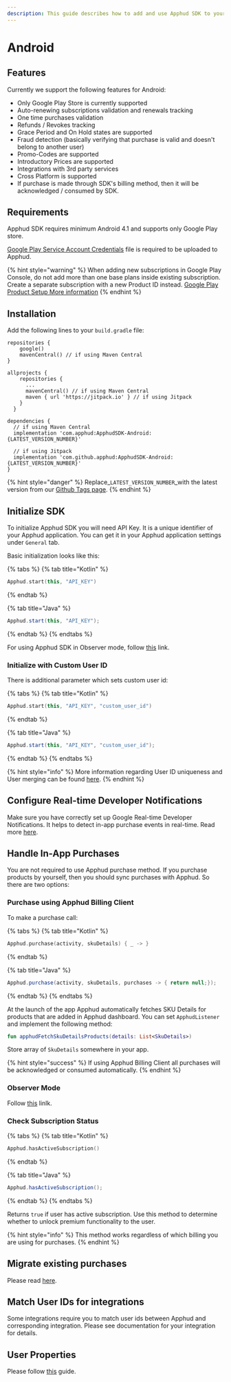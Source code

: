```yaml
---
description: This guide describes how to add and use Apphud SDK to your Android app.
---
```


# Android

## Features

Currently we support the following features for Android:

* Only Google Play Store is currently supported
* Auto-renewing subscriptions validation and renewals tracking
* One time purchases validation
* Refunds / Revokes tracking
* Grace Period and On Hold states are supported
* Fraud detection (basically verifying that purchase is valid and doesn't belong to another user)
* Promo-Codes are supported
* Introductory Prices are supported
* Integrations with 3rd party services
* Cross Platform is supported
* If purchase is made through SDK's billing method, then it will be acknowledged / consumed by SDK.

## Requirements

Apphud SDK requires minimum Android 4.1 and supports only Google Play store.

[Google Play Service Account Credentials](../creating-app.md#google-play-service-credentials) file is required to be uploaded to Apphud.

{% hint style="warning" %}
When adding new subscriptions in Google Play Console, do not add more than one base plans inside existing subscription. Create a separate subscription with a new Product ID instead. [Google Play Product Setup More information](../product-hub/google-play-subscriptions-setup.md)
{% endhint %}

## Installation

Add the following lines to your `build.gradle` file:

```
repositories {
    google()
    mavenCentral() // if using Maven Central
}

allprojects {
    repositories {
      ...
      mavenCentral() // if using Maven Central
      maven { url 'https://jitpack.io' } // if using Jitpack
    }
  }
```

```
dependencies {
  // if using Maven Central
  implementation 'com.apphud:ApphudSDK-Android:{LATEST_VERSION_NUMBER}'

  // if using Jitpack
  implementation 'com.github.apphud:ApphudSDK-Android:{LATEST_VERSION_NUMBER}'
}
```

{% hint style="danger" %}
Replace_`LATEST_VERSION_NUMBER`_with the latest version from our [Github Tags page](https://github.com/apphud/ApphudSDK-Android/tags).
{% endhint %}

## Initialize SDK

To initialize Apphud SDK you will need API Key. It is a unique identifier of your Apphud application. You can get it in your Apphud application settings under `General` tab.

Basic initialization looks like this:

{% tabs %}
{% tab title="Kotlin" %}
```kotlin
Apphud.start(this, "API_KEY")
```
{% endtab %}

{% tab title="Java" %}
```java
Apphud.start(this, "API_KEY");
```
{% endtab %}
{% endtabs %}

For using Apphud SDK in Observer mode, follow [this](../observer-mode.md) link.

### Initialize with Custom User ID

There is additional parameter which sets custom user id:

{% tabs %}
{% tab title="Kotlin" %}
```kotlin
Apphud.start(this, "API_KEY", "custom_user_id")
```
{% endtab %}

{% tab title="Java" %}
```java
Apphud.start(this, "API_KEY", "custom_user_id");
```
{% endtab %}
{% endtabs %}

{% hint style="info" %}
More information regarding User ID uniqueness and User merging can be found [here](common.md).
{% endhint %}

## Configure Real-time Developer Notifications

Make sure you have correctly set up Google Real-time Developer Notifications. It helps to detect in-app purchase events in real-time. Read more [here](../creating-app.md#google-real-time-developer-notifications).

## Handle In-App Purchases

You are not required to use Apphud purchase method. If you purchase products by yourself, then you should sync purchases with Apphud. So there are two options:

### Purchase using Apphud Billing Client

To make a purchase call:

{% tabs %}
{% tab title="Kotlin" %}
```kotlin
Apphud.purchase(activity, skuDetails) { _ -> }
```
{% endtab %}

{% tab title="Java" %}
```java
Apphud.purchase(activity, skuDetails, purchases -> { return null;});
```
{% endtab %}
{% endtabs %}

At the launch of the app Apphud automatically fetches SKU Details for products that are added in Apphud dashboard. You can set `ApphudListener` and implement the following method:

```kotlin
fun apphudFetchSkuDetailsProducts(details: List<SkuDetails>)
```

 Store array of `SkuDetails` somewhere in your app.

{% hint style="success" %}
If using Apphud Billing Client all purchases will be acknowledged or consumed  automatically.
{% endhint %}

### Observer Mode

Follow [this](https://docs.apphud.com/getting-started/observer-mode) linlk.

### Check Subscription Status

{% tabs %}
{% tab title="Kotlin" %}
```kotlin
Apphud.hasActiveSubscription()
```
{% endtab %}

{% tab title="Java" %}
```java
Apphud.hasActiveSubscription();
```
{% endtab %}
{% endtabs %}

Returns `true` if user has active subscription. Use this method to determine whether to unlock premium functionality to the user.&#x20;

{% hint style="info" %}
This method works regardless of which billing you are using for purchases.
{% endhint %}

## Migrate existing purchases

Please read [here](../data-migration-guide.md).

## Match User IDs for integrations

Some integrations require you to match user ids between Apphud and corresponding integration. Please see documentation for your integration for details.

## User Properties

Please follow [this](../user-properties.md) guide.
